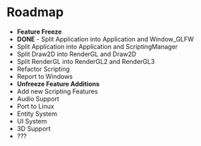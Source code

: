 # Roadmap

- **Feature Freeze**
- **DONE** - Split Application into Application and Window_GLFW
- Split Application into Application and ScriptingManager
- Split Draw2D into RenderGL and Draw2D
- Split RenderGL into RenderGL2 and RenderGL3
- Refactor Scripting
- Report to Windows
- **Unfreeze Feature Additions**
- Add new Scripting Features
- Audio Support
- Port to Linux
- Entity System
- UI System
- 3D Support
- ???
